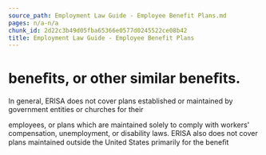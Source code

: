 ```yaml
---
source_path: Employment Law Guide - Employee Benefit Plans.md
pages: n/a-n/a
chunk_id: 2d22c3b49d05fba65366e0577d0245522ce08b42
title: Employment Law Guide - Employee Benefit Plans
---
```

# beneﬁts, or other similar beneﬁts.

In general, ERISA does not cover plans established or maintained by government entities or churches for their

employees, or plans which are maintained solely to comply with workers' compensation, unemployment, or disability laws. ERISA also does not cover plans maintained outside the United States primarily for the beneﬁt
